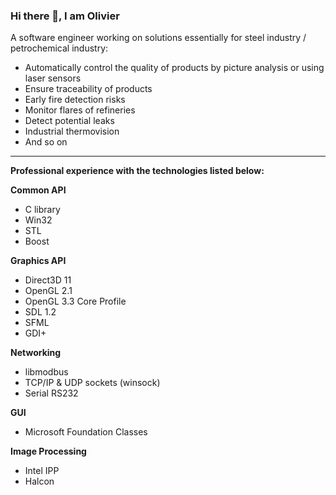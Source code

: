 ### Hi there 👋, I am Olivier

A software engineer working on solutions essentially for steel industry / petrochemical industry:

- Automatically control the quality of products by picture analysis or using laser sensors
- Ensure traceability of products
- Early fire detection risks
- Monitor flares of refineries
- Detect potential leaks
- Industrial thermovision
- And so on

---

**Professional experience with the technologies listed below:**

**Common API**
- C library
- Win32
- STL
- Boost

**Graphics API**
- Direct3D 11
- OpenGL 2.1
- OpenGL 3.3 Core Profile
- SDL 1.2
- SFML
- GDI+

**Networking**
- libmodbus
- TCP/IP & UDP sockets (winsock)
- Serial RS232

**GUI**
- Microsoft Foundation Classes

**Image Processing**
- Intel IPP
- Halcon
